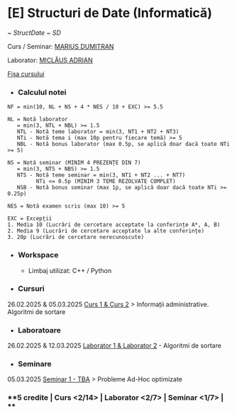 # [E] Structuri de Date (Informatică)

~ *StructDate ~ SD*

Curs / Seminar: [MARIUS DUMITRAN](mailto:marius.dumitran@unibuc.ro)

Laborator: [MICLĂUȘ ADRIAN](mailto:adrian.miclaus@fmi.unibuc.ro)

[Fișa cursului](https://cursuri.fmi.unibuc.ro/api/uploads/bdd17f7b-6b9e-461e-b054-b154508e0549.pdf)

* ### Calculul notei

```     
NF = min(10, NL + NS + 4 * NES / 10 + EXC) >= 5.5

NL = Notă laborator 
   = min(3, NTL + NBL) >= 1.5
   NTL - Notă teme laborator = min(3, NT1 + NT2 + NT3)
   NTi - Notă tema i (max 10p pentru fiecare temă) >= 5
   NBL - Notă bonus laborator (max 0.5p, se aplică doar dacă toate NTi >= 5)

NS = Notă seminar (MINIM 4 PREZENȚE DIN 7)
   = min(3, NTS + NBS) >= 1.5
   NTS - Notă teme seminar = min(3, NT1 + NT2 ... + NT7)
         NTi <= 0.5p (MINIM 3 TEME REZOLVATE COMPLET)
   NSB - Notă bonus seminar (max 1p, se aplică doar dacă toate NTi >= 0.25p)

NES = Notă examen scris (max 10) >= 5

EXC = Excepții
1. Media 10 (Lucrări de cercetare acceptate la conferințe A*, A, B)
2. Media 9 (Lucrări de cercetare acceptate la alte conferințe)
3. 20p (Lucrări de cercetare nerecunoscute)
```

* ### Workspace

    - Limbaj utilizat: C++ / Python

* ### Cursuri

26.02.2025 & 05.03.2025 [Curs 1 & Curs 2](./Cursuri/01%20&%2002.%20Algoritmi%20de%20sortare%20-%2026.02.2025.pdf) > Informații administrative. Algoritmi de sortare

* ### Laboratoare

26.02.2025 & 12.03.2025 [Laborator 1 & Laborator 2](./Laboratoare/Laboratorul%20I/) - Algoritmi de sortare

* ### Seminare

05.03.2025 [Seminar 1 - TBA]() > Probleme Ad-Hoc optimizate

### **5 credite | Curs <2/14> | Laborator <2/7> | Seminar <1/7> | **